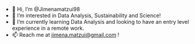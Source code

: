 - 👋 Hi, I’m @Jimenamatzui98
- 👀 I’m interested in Data Analysis, Sustainability and Science!
- 🌱 I’m currently learning Data Analysis and looking to have an entry level experience in a remote work. 
- 📫 Reach me at jimena.matzui@gmail.com !


